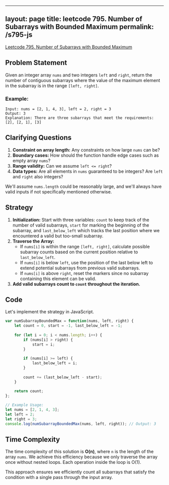 
---
layout: page
title: leetcode 795. Number of Subarrays with Bounded Maximum
permalink: /s795-js
---
[Leetcode 795. Number of Subarrays with Bounded Maximum](https://algoadvance.github.io/algoadvance/l795)
## Problem Statement
Given an integer array `nums` and two integers `left` and `right`, return the number of contiguous subarrays where the value of the maximum element in the subarray is in the range `[left, right]`.

### Example:
```
Input: nums = [2, 1, 4, 3], left = 2, right = 3
Output: 3
Explanation: There are three subarrays that meet the requirements: [2], [2, 1], [3]
```

## Clarifying Questions
1. **Constraint on array length:** Any constraints on how large `nums` can be?
2. **Boundary cases:** How should the function handle edge cases such as empty array `nums`?
3. **Range validity:** Can we assume `left <= right`?
4. **Data types:** Are all elements in `nums` guaranteed to be integers? Are `left` and `right` also integers?

We'll assume `nums.length` could be reasonably large, and we'll always have valid inputs if not specifically mentioned otherwise.

## Strategy
1. **Initialization:** Start with three variables: `count` to keep track of the number of valid subarrays, `start` for marking the beginning of the subarray, and `last_below_left` which tracks the last position where we encountered a valid but too-small subarray.
2. **Traverse the Array:**
    - If `nums[i]` is within the range `[left, right]`, calculate possible subarray counts based on the current position relative to `last_below_left`.
    - If `nums[i]` is below `left`, use the position of the last below left to extend potential subarrays from previous valid subarrays.
    - If `nums[i]` is above `right`, reset the markers since no subarray containing this element can be valid.
3. **Add valid subarrays count to `count` throughout the iteration.**

## Code
Let's implement the strategy in JavaScript.

```javascript
var numSubarrayBoundedMax = function(nums, left, right) {
    let count = 0, start = -1, last_below_left = -1;
    
    for (let i = 0; i < nums.length; i++) {
        if (nums[i] > right) {
            start = i;
        }
        
        if (nums[i] >= left) {
            last_below_left = i;
        }
        
        count += (last_below_left - start);
    }
    
    return count;
};

// Example Usage:
let nums = [2, 1, 4, 3];
let left = 2;
let right = 3;
console.log(numSubarrayBoundedMax(nums, left, right)); // Output: 3
```

## Time Complexity
The time complexity of this solution is **O(n)**, where `n` is the length of the array `nums`. We achieve this efficiency because we only traverse the array once without nested loops. Each operation inside the loop is O(1).

This approach ensures we efficiently count all subarrays that satisfy the condition with a single pass through the input array.